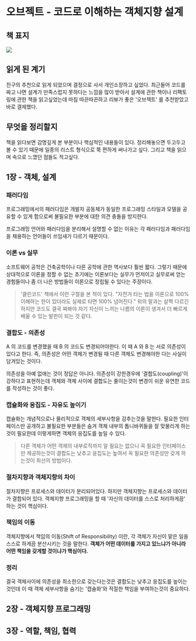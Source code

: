 # 오브젝트 - 코드로 이해하는 객체지향 설계

## 책 표지

![](https://wikibook.co.kr/images/cover/s/9791158391409.jpg)

## 읽게 된 계기

친구의 추천으로 읽게 되었으며 결정으로 사서 개인소장하고 싶었다. 최근들어 코드를 짜고 나면 설계가 만족스럽지 못하다는 느낌을 많이 받아서 설계에 관한 책이나 리팩토링에 관한 책을 읽고싶었는데 마침 따끈따끈하고 리뷰가 좋은 '오브젝트' 를 추천받았고 바로 결제했다.

## 무엇을 정리할지

책을 읽다보면 감명깊게 본 부분이나 핵심적인 내용들이 있다. 정리해놓으면 두고두고 볼 수 있기 때문에 일종의 리스트 형식으로 쭉 편하게 써나가고 싶다. 그리고 책을 읽으며 속으로 느꼈던 점들도 적고싶다.

## 1장 - 객체, 설계

### 패러다임

프로그래밍에서의 패러다임은 개발자 공동체가 동일한 프로그래밍 스타일과 모델을 공유할 수 있게 함으로써 불필요한 부분에 대한 의견 충돌을 방지한다.

프로그래밍 언어와 패러다임을 분리해서 설명할 수 없는 이유는 각 패러다임과 패러다임을 채용하는 언어들이 쓰임새가 다르기 때문이다.

### 이론 vs 실무

소프트웨어 공학은 건축공학이나 다른 공학에 관한 역사보다 훨씬 짧다. 그렇기 때문에 상대적으로 이론을 정할 수 없는 초기에는 이론보다는 실무가 먼저이고 실무로써 얻는 경험들이나 좀 더 나은 방법들이 이론으로 정립될 수 있다는 주장이다.

> '클린코드' 책에서 이런 구절을 본 적이 있다. "자전거 타는 법을 이론으로 100% 이해하는 한이 있더라도 실제로 타면 100% 넘어진다." 위의 말과는 살짝 다르긴 하지만 코드도 결국 짜봐야 자기 자신이 느끼는 나름의 이론이 생겨서 더 빠르게 배울 수 있는 발판이 되는 것 같다.

### 결합도 - 의존성

A 의 코드를 변경했을 때 B 의 코드도 변경되어야한다. 이 때 A 와 B 는 서로 의존성이 있다고 한다. 즉, 의존성은 어떤 객체가 변경될 때 다른 객체도 변경해야한 다는 사실이 담겨있는 것이다.

의존성을 아예 없애는 것이 정답은 아니다. 의존성이 강한경우에 '결합도(coupling)'이 강하다고 표현하는데 객체와 객체 사이에 결합도는 줄이는것이 변경이 쉬운 유연한 코드를 작성하는 것이 좋다.

### 캡슐화와 응집도 - 자유도 높이기

캡슐화는 개념적으로나 물리적으로 객체의 세부사항을 감추는것을 말한다. 필요한 인터페이스만 공개하고 불필요한 부분들은 숨겨 객체 내부의 톱니바퀴들을 잘 맞물리게 하는 것이 필요한데 이렇게하면 객체의 응집도를 높일 수 있다.

> 다른 객체가 어떤 객체의 내부로직까지 알 필요는 없으니 꼭 필요한 인터페이스만 제공하는것이 결합도는 낮추고 응집도는 높여서 꼭 필요한 의존성만 갖게 하는것이 최선의 방법이다.

### 절차지향과 객체지향의 차이

절차지향은 프로세스와 데이터가 분리되어있다. 하지만 객체지향는 프로세스와 데이터가 결합되어 있다. 객체지향 프로그래밍을 할 때 '자신의 데이터를 스스로 처리하게끔' 하는 것이 핵심이다.

### 책임의 이동

객체지향에서 책임의 이동(Shift of Responsibility) 이란, 각 객체가 자신이 맡은 일을 스스로 하게끔 분산시키는 것을 말한다. **객체가 어떤 데이터를 가지고 있느냐가 아니라 어떤 책임을 갖게할 것이냐가 핵심이다.**

### 정리

결국 객체사이에 의존성을 최소한으로 갖는다는것은 결합도는 낮추고 응집도를 높이는 것인데 이 때 객체 세부사항을 숨기는 '캡슐화'와 적절한 책임을 부여하는것이 중요하다.

## 2장 - 객체지향 프로그래밍

## 3장 - 역할, 책임, 협력
